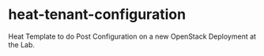 # heat-tenant-configuration
Heat Template to do Post Configuration on a new OpenStack Deployment at the Lab.
